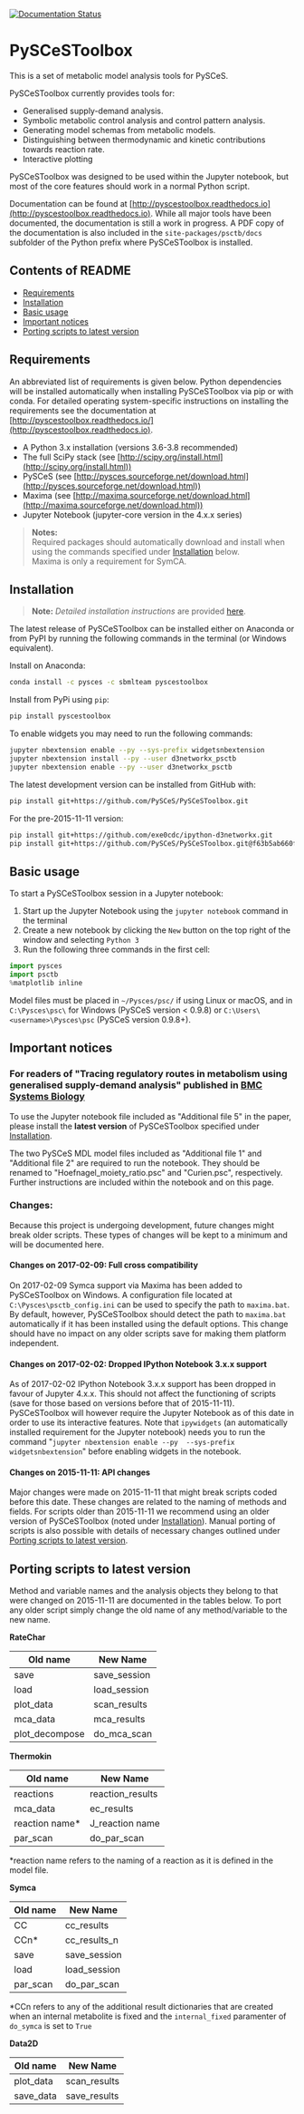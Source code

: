 [![Documentation Status](https://readthedocs.org/projects/pyscestoolbox/badge/?version=latest)](http://pyscestoolbox.readthedocs.org/en/latest/?badge=latest)

# PySCeSToolbox

This is a set of metabolic model analysis tools for PySCeS.

PySCeSToolbox currently provides tools for:

- Generalised supply-demand analysis.
- Symbolic metabolic control analysis and control pattern analysis.
- Generating model schemas from metabolic models.
- Distinguishing between thermodynamic and kinetic contributions towards reaction rate.
- Interactive plotting

PySCeSToolbox was designed to be used within the Jupyter notebook, but most of the core features should work in a normal Python script.

Documentation can be found at 
[http://pyscestoolbox.readthedocs.io](http://pyscestoolbox.readthedocs.io). 
While all major tools have been documented, the documentation is still a work in 
progress. A PDF copy of the documentation is also included in the 
`site-packages/psctb/docs` subfolder of the Python prefix where PySCeSToolbox 
is installed.

## Contents of README

* [Requirements](#requirements)
* [Installation](#installation)
* [Basic usage](#basic-usage)
* [Important notices](#important-notices)
* [Porting scripts to latest version](#porting-scripts-to-latest-version)

## Requirements

An abbreviated list of requirements is given below. Python dependencies will be 
installed automatically when installing PySCeSToolbox via pip or with conda. 
For detailed operating system-specific instructions on installing the 
requirements see the documentation at 
[http://pyscestoolbox.readthedocs.io/](http://pyscestoolbox.readthedocs.io).

- A Python 3.x installation (versions 3.6-3.8 recommended)
- The full SciPy stack (see [http://scipy.org/install.html](http://scipy.org/install.html))
- PySCeS (see [http://pysces.sourceforge.net/download.html](http://pysces.sourceforge.net/download.html))
- Maxima (see [http://maxima.sourceforge.net/download.html](http://maxima.sourceforge.net/download.html))
- Jupyter Notebook (jupyter-core version in the 4.x.x series)

> **Notes:**    
> Required packages should automatically download and install when using the 
> commands specified under [Installation](#installation) below.    
> Maxima is only a requirement for SymCA.

## Installation

> **Note:** *Detailed installation instructions* are provided
> [here](https://pyscestoolbox.readthedocs.io/en/latest/installation.html).

The latest release of PySCeSToolbox can be installed either on Anaconda or from PyPI
by running the following commands in the terminal (or Windows equivalent).

Install on Anaconda:

```bash
conda install -c pysces -c sbmlteam pyscestoolbox
```

Install from PyPi using `pip`:

```bash
pip install pyscestoolbox
```

To enable widgets you may need to run the following commands:

```bash
jupyter nbextension enable --py --sys-prefix widgetsnbextension
jupyter nbextension install --py --user d3networkx_psctb
jupyter nbextension enable --py --user d3networkx_psctb
```

The latest development version can be installed from GitHub with:

```bash
pip install git+https://github.com/PySCeS/PySCeSToolbox.git
```

For the pre-2015-11-11 version:

```bash
pip install git+https://github.com/exe0cdc/ipython-d3networkx.git
pip install git+https://github.com/PySCeS/PySCeSToolbox.git@f63b5ab660f103105750159885608a5f48de1551
```

## Basic usage

To start a PySCeSToolbox session in a Jupyter notebook:

 1. Start up the Jupyter Notebook using the ``jupyter notebook`` command in the terminal
 2. Create a new notebook by clicking the ``New`` button on the top right of the 
    window and selecting ``Python 3`` 
 3. Run the following three commands in the first cell:

```python
import pysces
import psctb
%matplotlib inline
```

Model files must be placed in `~/Pysces/psc/` if using Linux or macOS, and in 
`C:\Pysces\psc\` for Windows (PySCeS version < 0.9.8) or 
`C:\Users\<username>\Pysces\psc` (PySCeS version 0.9.8+). 

## Important notices

### For readers of "Tracing regulatory routes in metabolism using generalised supply-demand analysis" published in [BMC Systems Biology](https://doi.org/10.1186/s12918-015-0236-1)

To use the Jupyter notebook file included as "Additional file 5" in the paper, 
please install the **latest version** of PySCeSToolbox specified under 
[Installation](#installation).

The two PySCeS MDL model files included as "Additional file 1" and "Additional file 
2" are required to run the notebook. They should be renamed to 
"Hoefnagel_moiety_ratio.psc" and "Curien.psc", respectively. Further 
instructions are included within the notebook and on this page. 

### Changes:
Because this project is undergoing development, future changes might break 
older scripts. These types of changes will be kept to a minimum and will be 
documented here.

#### Changes on 2017-02-09: Full cross compatibility
On 2017-02-09 Symca support via Maxima has been added to PySCeSToolbox on 
Windows. A configuration file located at `C:\Pysces\psctb_config.ini` can be 
used to specify the path to `maxima.bat`. By default, however, PySCeSToolbox 
should detect the path to `maxima.bat` automatically if it has been installed 
using the default options. This change should have no impact on any older 
scripts save for making them platform independent. 

#### Changes on 2017-02-02: Dropped IPython Notebook 3.x.x support
As of 2017-02-02 IPython Notebook 3.x.x support has been dropped in favour of 
Jupyter 4.x.x. This should not affect the functioning of scripts (save for those 
based on versions before that of 2015-11-11). PySCeSToolbox will however require 
the Jupyter Notebook as of this date in order to use its interactive features. 
Note that `ipywidgets` (an automatically installed requirement for the Jupyter 
notebook) needs you to run the command "`jupyter nbextension enable --py 
--sys-prefix widgetsnbextension`" before enabling widgets in the notebook. 

#### Changes on 2015-11-11: API changes
Major changes were made on 2015-11-11 that might break scripts coded before this 
date. These changes are related to the naming of methods and fields. For scripts 
older than 2015-11-11 we recommend using an older version of PySCeSToolbox 
(noted under [Installation](#installation)). Manual porting of scripts is also 
possible with details of necessary changes outlined under 
[Porting scripts to latest version](#porting-scripts-to-latest-version). 

## Porting scripts to latest version

Method and variable names and the analysis objects they belong to that were 
changed on 2015-11-11 are documented in the tables below. To port any older 
script simply change the old name of any method/variable to the new name. 

**RateChar**

|Old name       |New Name    |
|---------------|------------|
|save           |save_session|
|load           |load_session|
|plot_data      |scan_results|
|mca_data       |mca_results |
|plot_decompose |do_mca_scan |

**Thermokin**

|Old name       |New Name        |
|---------------|----------------|
|reactions      |reaction_results|
|mca_data       |ec_results      |
|reaction name* |J_reaction name |
|par_scan       |do_par_scan     |

*reaction name refers to the naming of a reaction as it is defined in the model file.

**Symca**

|Old name       |New Name    |
|---------------|------------|
|CC             |cc_results  |
|CCn*           |cc_results_n|
|save           |save_session|
|load           |load_session|
|par_scan       |do_par_scan |

*CCn refers to any of the additional result dictionaries that are created when an internal metabolite is fixed and the `internal_fixed` paramenter of `do_symca` is set to `True`

**Data2D**

|Old name       |New Name    |
|---------------|------------|
|plot_data      |scan_results|
|save_data      |save_results|
